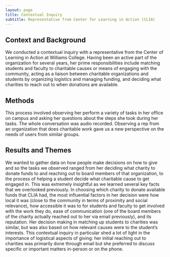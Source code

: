 ```yaml
---
layout: page
title: Contextual Inquiry
subtitle: Representative from Center for Learning in Action (CLIA)
---
```


## Context and Background
We conducted a contextual inquiry with a representative from the Center of Learning in Action at Williams College. Having been an active part of the organization for several years, her prime responsibilities include matching students and faculty to charitable causes or means of engaging with the community, acting as a liaison between charitable organizations and students by organizing logistics and managing funding, and deciding what charities to reach out to when donations are available.

## Methods
This process involved observing her perform a variety of tasks in her office on campus and asking her questions about the steps she took during her tasks. The whole conversation was audio recorded. Observing a rep from an organization that does charitable work gave us a new perspective on the needs of users from similar groups.

## Results and Themes
We wanted to gather data on how people make decisions on how to give and so the tasks we observed ranged from her deciding what charity to donate funds to and reaching out to board members of that organization, to the process of helping a student decide what charitable cause to get engaged in. This was extremely insightful as we learned several key facts that we overlooked previously. In choosing which charity to donate available funds that CLIA had, the most influential factors in her decision were how local it was (close to the community in terms of proximity and social relevance), how accessible it was to for students and faculty to get involved with the work they do, ease of communication (one of the board members of the charity actually reached out to her via email previously), and its reputation. Her decision making in matching up students to charities was similar, but was also based on how relevant causes were to the student’s interests. This contextual inquiry in particular shed a lot of light in the importance of logistical aspects of giving: her initial reaching out to charities was primarily done through email but she preferred to discuss specific or important matters in-person or on the phone.
